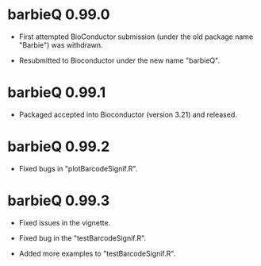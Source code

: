 # barbieQ 0.99.0

* First attempted BioConductor submission (under the old package name "Barbie") was withdrawn.

* Resubmitted to Bioconductor under the new name "barbieQ".

# barbieQ 0.99.1

* Packaged accepted into Bioconductor (version 3.21) and released.

# barbieQ 0.99.2

* Fixed bugs in "plotBarcodeSignif.R".

# barbieQ 0.99.3

* Fixed issues in the vignette.

* Fixed bug in the "testBarcodeSignif.R".

* Added more examples to "testBarcodeSignif.R".
